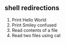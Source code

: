 ## shell redirections
1. Print Hello World
2. Print Smiley confused
3. Read contents of a file
4. Read two files using cat
